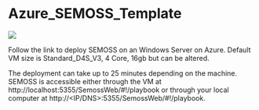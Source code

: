 # Azure_SEMOSS_Template

<a href="https://portal.azure.com/#create/Microsoft.Template/uri/https%3A%2F%2Fraw.githubusercontent.com%2Fkunal0137%2FAzure_SEMOSS_Template%2Fmaster%2Fazuredeploy.json" target="_blank">
    <img src="http://azuredeploy.net/deploybutton.png"/>
</a>

Follow the link to deploy SEMOSS on an Windows Server on Azure. 
Default VM size is Standard_D4S_V3, 4 Core, 16gb but can be altered.

The deployment can take up to 25 minutes depending on the machine. 
SEMOSS is accessible either through the VM at http://localhost:5355/SemossWeb/#!/playbook or through your local computer at http://<IP/DNS>:5355/SemossWeb/#!/playbook. 

